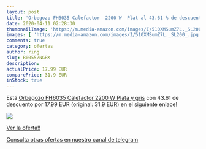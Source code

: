 ```yaml
---
layout: post
title: 'Orbegozo FH6035 Calefactor  2200 W  Plat al 43.61 % de descuento'
date: 2020-04-11 02:28:30
thumbnailImage: 'https://m.media-amazon.com/images/I/510XMSumZ7L._SL200_.jpg'
images: [ 'https://m.media-amazon.com/images/I/510XMSumZ7L._SL200_.jpg' ]
comments: true
category: ofertas
author: ring
slug: B0055ZNGBK
description:
actualPrice: 17.99 EUR
comparePrice: 31.9 EUR
inStock: true
---
```


Está [Orbegozo FH6035 Calefactor  2200 W  Plata y gris](https://www.amazon.com/dp/B0055ZNGBK/?tag=redken08-20) con 43.61 de descuento por 17.99 EUR (original: 31.9 EUR) en el siguiente enlace!

[![](https://m.media-amazon.com/images/I/510XMSumZ7L._SL200_.jpg)](https://www.amazon.com/dp/B0055ZNGBK/?tag=redken08-20)

[Ver la oferta!!](https://www.amazon.com/dp/B0055ZNGBK/?tag=redken08-20)

[Consulta otras ofertas en nuestro canal de telegram](https://t.me/s/ofertas25)
